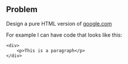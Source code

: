 ## Problem
Design a pure HTML version of [google.com](https://google.com)

For example I can have code that looks like this:
```
<div>
    <p>This is a paragraph</p>
</div>
```